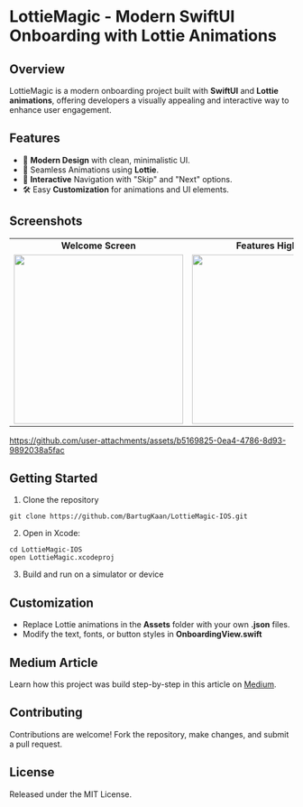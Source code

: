 # LottieMagic - Modern SwiftUI Onboarding with Lottie Animations

## Overview
LottieMagic is a modern onboarding project built with <b>SwiftUI</b> and <b>Lottie animations</b>, offering developers a visually appealing and interactive way to enhance user engagement.

## Features
* 📱 <b>Modern Design</b> with clean, minimalistic UI.
* 🎨 Seamless Animations using <b>Lottie</b>.
* 🌟 <b>Interactive</b> Navigation with "Skip" and "Next" options.
* 🛠️ Easy <b>Customization</b> for animations and UI elements.

## Screenshots
<table> <tr> <td align="center"><b>Welcome Screen</b></td> <td align="center"><b>Features Highlight</b></td> <td align="center"><b>Get Started</b></td> </tr> <tr> <td><img src="https://github.com/user-attachments/assets/32fec545-5c57-4384-8a57-c6eb98eed86d" width="300"></td> <td><img src="https://github.com/user-attachments/assets/ce52b5e0-8e8c-413b-9a35-77d1d12bd1cf" width="300"></td> <td><img src="https://github.com/user-attachments/assets/4bcafad6-e380-4d8c-ba12-59689b2dbd33" width="300"></td> </tr> </table>


https://github.com/user-attachments/assets/b5169825-0ea4-4786-8d93-9892038a5fac





## Getting Started
1. Clone the repository
```
git clone https://github.com/BartugKaan/LottieMagic-IOS.git
```
2. Open in Xcode:
```
cd LottieMagic-IOS
open LottieMagic.xcodeproj
```
3. Build and run on a simulator or device

## Customization
* Replace Lottie animations in the <b>Assets</b> folder with your own <b>.json</b> files.
* Modify the text, fonts, or button styles in <b>OnboardingView.swift</b>

## Medium Article
Learn how this project was build step-by-step in this article on <a href="https://medium.com/@cbartugkaan/how-to-integrate-lottie-animations-into-swiftui-for-stunning-onboarding-experiences-4bf7b4316aab">Medium</a>. 

## Contributing
Contributions are welcome! Fork the repository, make changes, and submit a pull request.

## License
Released under the MIT License.
